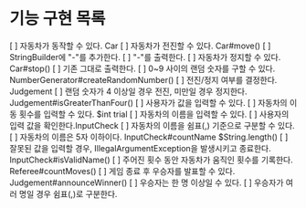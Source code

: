 # 기능 구현 목록

[ ] 자동차가 동작할 수 있다. Car
    [ ] 자동차가 전진할 수 있다. Car#move()
        [ ] StringBuilder에 "-"를 추가한다.
        [ ] "-"를 출력한다.
    [ ] 자동차가 정지할 수 있다. Car#stop()
        [ ] 기존 그대로 출력한다. 
[ ] 0~9 사이의 랜덤 숫자를 구할 수 있다. NumberGenerator#createRandomNumber()
[ ] 전진/정지 여부를 결정한다. Judgement
    [ ] 랜덤 숫자가 4 이상일 경우 전진, 미만일 경우 정지한다. Judgement#isGreaterThanFour()
[ ] 사용자가 값을 입력할 수 있다.
    [ ] 자동차의 이동 횟수를 입력할 수 있다. $int trial
    [ ] 자동차의 이름을 입력할 수 있다.
[ ] 사용자의 입력 값을 확인한다.InputCheck
    [ ] 자동차의 이름을 쉼표(,) 기준으로 구분할 수 있다. 
    [ ] 자동차의 이름은 5자 이하이다. InputCheck#countName $String.length()
    [ ] 잘못된 값을 입력할 경우, IllegalArgumentException을 발생시키고 종료한다. InputCheck#isValidName()
[ ] 주어진 횟수 동안 자동차가 움직인 횟수를 기록한다. Referee#countMoves()
[ ] 게임 종료 후 우승자를 발표할 수 있다. Judgement#announceWinner()
    [ ] 우승자는 한 명 이상일 수 있다.
    [ ] 우승자가 여러 명일 경우 쉼표(,)로 구분한다.
